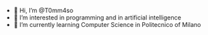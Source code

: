 - 👋 Hi, I’m @T0mm4so
- 👀 I’m interested in programming and in artificial intelligence
- 🌱 I’m currently learning Computer Science in Politecnico of Milano


<!---
T0mm4so/T0mm4so is a ✨ special ✨ repository because its `README.md` (this file) appears on your GitHub profile.
You can click the Preview link to take a look at your changes.
--->
